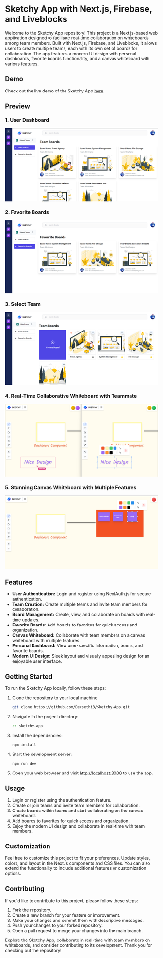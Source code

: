# Sketchy App with Next.js, Firebase, and Liveblocks

Welcome to the Sketchy App repository! This project is a Next.js-based web application designed to facilitate real-time collaboration on whiteboards among team members. Built with Next.js, Firebase, and Liveblocks, it allows users to create multiple teams, each with its own set of boards for collaboration. The app features a modern UI design with personal dashboards, favorite boards functionality, and a canvas whiteboard with various features.

## Demo

Check out the live demo of the Sketchy App [here](https://sketchy-app-five.vercel.app).

## Preview

### 1. User Dashboard

![Sketchy App - User Dashboard](preview_dashboard.png)

### 2. Favorite Boards

![Sketchy App - Favorite Boards](preview_favorite_boards.png)

### 3. Select Team

![Sketchy App - Select Team](preview_select_team.png)

### 4. Real-Time Collaborative Whiteboard with Teammate

![Sketchy App - Real-Time Collaborative Whiteboard](preview_whiteboard.png)

### 5. Stunning Canvas Whiteboard with Multiple Features

![Sketchy App - Canvas Whiteboard](preview_canvas_whiteboard.png)

## Features

- **User Authentication:** Login and register using NextAuth.js for secure authentication.
- **Team Creation:** Create multiple teams and invite team members for collaboration.
- **Board Management:** Create, view, and collaborate on boards with real-time updates.
- **Favorite Boards:** Add boards to favorites for quick access and organization.
- **Canvas Whiteboard:** Collaborate with team members on a canvas whiteboard with multiple features.
- **Personal Dashboard:** View user-specific information, teams, and favorite boards.
- **Modern UI Design:** Sleek layout and visually appealing design for an enjoyable user interface.

## Getting Started

To run the Sketchy App locally, follow these steps:

1. Clone the repository to your local machine:

   ```bash
   git clone https://github.com/Devsethi3/Sketchy-App.git
   ```

2. Navigate to the project directory:

   ```bash
   cd sketchy-app
   ```

3. Install the dependencies:

   ```bash
   npm install
   ```

4. Start the development server:

   ```bash
   npm run dev
   ```

5. Open your web browser and visit [http://localhost:3000](http://localhost:3000) to use the app.

## Usage

1. Login or register using the authentication feature.
2. Create or join teams and invite team members for collaboration.
3. Create boards within teams and start collaborating on the canvas whiteboard.
4. Add boards to favorites for quick access and organization.
5. Enjoy the modern UI design and collaborate in real-time with team members.

## Customization

Feel free to customize this project to fit your preferences. Update styles, colors, and layout in the Next.js components and CSS files. You can also extend the functionality to include additional features or customization options.

## Contributing

If you'd like to contribute to this project, please follow these steps:

1. Fork the repository.
2. Create a new branch for your feature or improvement.
3. Make your changes and commit them with descriptive messages.
4. Push your changes to your forked repository.
5. Open a pull request to merge your changes into the main branch.

Explore the Sketchy App, collaborate in real-time with team members on whiteboards, and consider contributing to its development. Thank you for checking out the repository!
